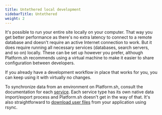 ```yaml
---
title: Untethered local development
sidebarTitle: Untethered
weight: 2
---
```


It's possible to run your entire site locally on your computer.
That way you get better performance as there's no extra latency to connect to a remote database and doesn't require an active Internet connection to work.
But it does require running all necessary services (databases, search servers, and so on) locally.
These can be set up however you prefer, although Platform.sh recommends using a virtual machine to make it easier to share configuration between developers.

If you already have a development workflow in place that works for you, you can keep using it with virtually no changes.

To synchronize data from an environment on Platform.sh, consult the documentation for each [service](../../add-services/_index.md).
Each service type has its own native data import/export process and Platform.sh doesn't get in the way of that.
It's also straightforward to [download user files](/tutorials/exporting.md#downloading-files) from your application using rsync.
